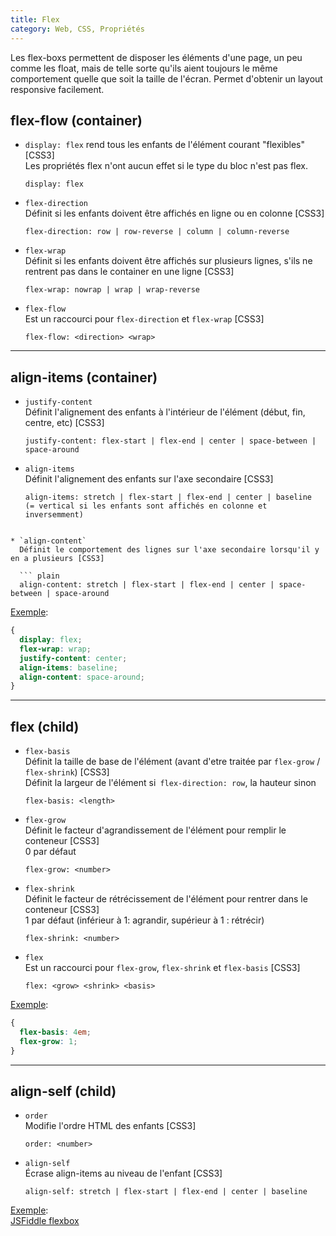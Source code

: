 ```yaml
---
title: Flex
category: Web, CSS, Propriétés
---
```


Les flex-boxs permettent de disposer les éléments d'une page, un peu comme les float,
mais de telle sorte qu'ils aient toujours le même comportement quelle que soit la taille de l'écran.
Permet d'obtenir un layout responsive facilement.  

## flex-flow (container)

* `display: flex` rend tous les enfants de l'élément courant "flexibles" [CSS3]  
  Les propriétés flex n'ont aucun effet si le type du bloc n'est pas flex.

  ``` plain
  display: flex
  ```

* `flex-direction`  
  Définit si les enfants doivent être affichés en ligne ou en colonne [CSS3]

  ``` plain
  flex-direction: row | row-reverse | column | column-reverse
  ```

* `flex-wrap`  
  Définit si les enfants doivent être affichés sur plusieurs lignes, s'ils ne rentrent pas dans le container en une ligne [CSS3]

  ``` plain
  flex-wrap: nowrap | wrap | wrap-reverse
  ```

* `flex-flow`  
  Est un raccourci pour `flex-direction` et `flex-wrap` [CSS3]

  ``` plain
  flex-flow: <direction> <wrap>
  ```

---

## align-items (container)

* `justify-content`  
  Définit l'alignement des enfants à l'intérieur de l'élément (début, fin, centre, etc) [CSS3]

  ``` plain
  justify-content: flex-start | flex-end | center | space-between | space-around
  ```

* `align-items`  
  Définit l'alignement des enfants sur l'axe secondaire [CSS3]

  ``` plain
  align-items: stretch | flex-start | flex-end | center | baseline
  (= vertical si les enfants sont affichés en colonne et inversemment)
```

* `align-content`  
  Définit le comportement des lignes sur l'axe secondaire lorsqu'il y en a plusieurs [CSS3]

  ``` plain
  align-content: stretch | flex-start | flex-end | center | space-between | space-around
  ```

<ins>Exemple</ins>:

``` css
{
  display: flex;
  flex-wrap: wrap;
  justify-content: center;
  align-items: baseline;
  align-content: space-around;
}
```

---

## flex (child)

* `flex-basis`  
  Définit la taille de base de l'élément (avant d'etre traitée par `flex-grow` / `flex-shrink`) [CSS3]  
  Définit la largeur de l'élément si` flex-direction: row`, la hauteur sinon

  ``` plain
  flex-basis: <length>
  ```

* `flex-grow`  
  Définit le facteur d'agrandissement de l'élément pour remplir le conteneur [CSS3]  
  0 par défaut

  ``` plain
  flex-grow: <number>
  ```

* `flex-shrink`  
  Définit le facteur de rétrécissement de l'élément pour rentrer dans le conteneur [CSS3]  
  1 par défaut (inférieur à 1: agrandir, supérieur à 1 : rétrécir)

  ``` plain
  flex-shrink: <number>
  ```

* `flex`  
  Est un raccourci pour `flex-grow`, `flex-shrink` et `flex-basis` [CSS3]

  ``` plain
  flex: <grow> <shrink> <basis>
  ```

<ins>Exemple</ins>:

``` css
{
  flex-basis: 4em;
  flex-grow: 1;
}
```

---

## align-self (child)

* `order`  
  Modifie l'ordre HTML des enfants [CSS3]

  ``` plain
  order: <number>
  ```

* `align-self`  
  Écrase align-items au niveau de l'enfant [CSS3]

  ``` plain
  align-self: stretch | flex-start | flex-end | center | baseline
  ```

<ins>Exemple</ins>:  
[JSFiddle flexbox](https://jsfiddle.net/amt01/8hcbz999/)